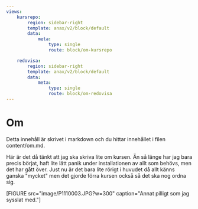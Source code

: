 ```yaml
---
views:
    kursrepo:
        region: sidebar-right
        template: anax/v2/block/default
        data:
            meta:
                type: single
                route: block/om-kursrepo

    redovisa:
        region: sidebar-right
        template: anax/v2/block/default
        data:
            meta:
                type: single
                route: block/om-redovisa
---
```

Om
=========================

Detta innehåll är skrivet i markdown och du hittar innehållet i filen content/om.md.

Här är det då tänkt att jag ska skriva lite om kursen.
Än så länge har jag bara precis börjat, haft lite lätt panik under installationen av allt som behövs, men det har gått över.
Just nu är det bara lite rörigt i huvudet då allt känns ganska "mycket" men det gjorde förra kursen också så det ska nog ordna sig.

[FIGURE src="image/P1110003.JPG?w=300" caption="Annat pilligt som jag sysslat med."]
